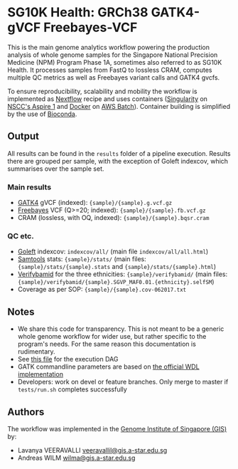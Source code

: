 # SG10K Health: GRCh38 GATK4-gVCF Freebayes-VCF

This is the main genome analytics workflow powering the production analysis of whole genome samples
for the Singapore National Precision Medicine (NPM) Program Phase 1A, sometimes also referred to as SG10K
Health. It processes samples from FastQ to lossless CRAM, computes multiple QC metrics as well as Freebayes
variant calls and GATK4 gvcfs.

To ensure reproducibility, scalability and mobility the workflow is implemented as [Nextflow](https://www.nextflow.io/) recipe and uses containers
([Singularity](https://www.sylabs.io/docs/) on [NSCC's Aspire 1](https://www.nscc.sg/about-nscc/our-facilityaspire-1/) and [Docker](https://www.docker.com) on
[AWS Batch](https://aws.amazon.com/batch/)). Container building is simplified by the use of
[Bioconda](https://bioconda.github.io/).

## Output

All results can be found in the `results` folder of a pipeline
execution. Results there are grouped per sample, with the exception of
Goleft indexcov, which summarises over the sample set.

### Main results

- [GATK4](https://software.broadinstitute.org/gatk/gatk4) gVCF (indexed): `{sample}/{sample}.g.vcf.gz`
- [Freebayes](https://github.com/ekg/freebayes) VCF (Q>=20; indexed): `{sample}/{sample}.fb.vcf.gz`
- CRAM (lossless, with OQ, indexed): `{sample}/{sample}.bqsr.cram`

### QC etc.

- [Goleft](https://github.com/brentp/goleft) indexcov: `indexcov/all/` (main file `indexcov/all/all.html`)
- [Samtools](http://www.htslib.org/doc/samtools.html) stats: `{sample}/stats/` (main files: `{sample}/stats/{sample}.stats` and `{sample}/stats/{sample}.html`)
- [Verifybamid](https://genome.sph.umich.edu/wiki/VerifyBamID) for the three ethnicities: `{sample}/verifybamid/` (main files: `{sample}/verifybamid/{sample}.SGVP_MAF0.01.{ethnicity}.selfSM`)
- Coverage as per SOP: `{sample}/{sample}.cov-062017.txt`

## Notes

- We share this code for transparency. This is not meant to be a generic whole genome workflow for wider use, but rather specific to the program's needs.
 For the same reason this documentation is rudimentary.
- See [this file](./dag.svg) for the execution DAG
- GATK commandline parameters are based on [the official WDL implementation](https://github.com/broadinstitute/wdl/tree/develop/scripts/broad_pipelines/germline-short-variant-discovery/gvcf-generation-per-sample/1.0.0)
- Developers: work on devel or feature branches. Only merge to master if `tests/run.sh` completes successfully

## Authors

The workflow was implemented in the [Genome Institute of Singapore
(GIS)](https://www.a-star.edu.sg/gis) by:

- Lavanya VEERAVALLI <veeravallil@gis.a-star.edu.sg>
- Andreas WILM <wilma@gis.a-star.edu.sg>




